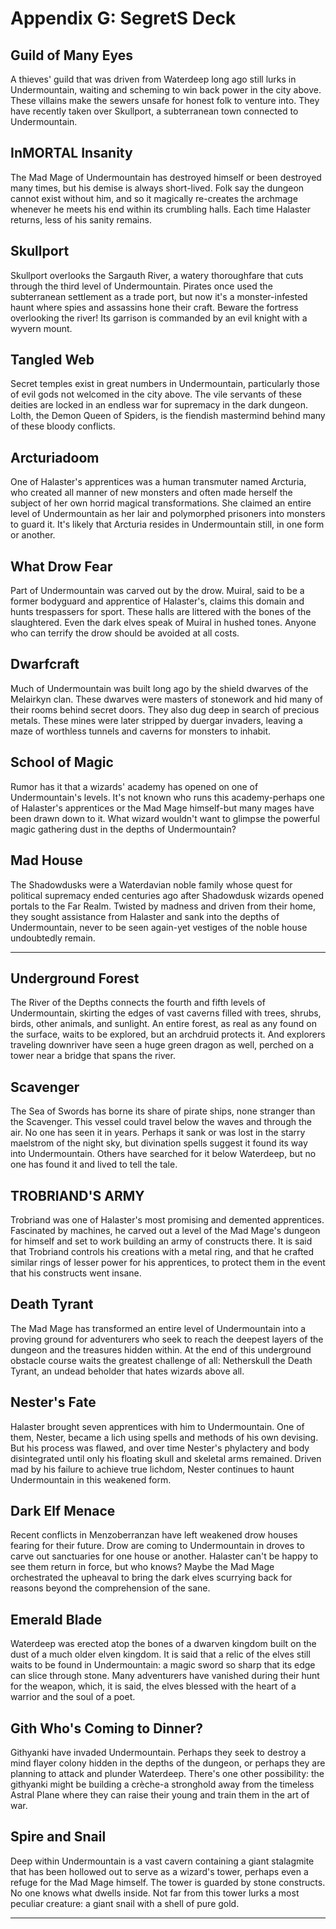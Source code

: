 # Appendix G: SegretS Deck

## Guild of Many Eyes

A thieves' guild that was driven from Waterdeep long ago still lurks in Undermountain, waiting and scheming to win back power in the city above. These villains make the sewers unsafe for honest folk to venture into. They have recently taken over Skullport, a subterranean town connected to Undermountain.

## InMORTAL Insanity

The Mad Mage of Undermountain has destroyed himself or been destroyed many times, but his demise is always short-lived. Folk say the dungeon cannot exist without him, and so it magically re-creates the archmage whenever he meets his end within its crumbling halls. Each time Halaster returns, less of his sanity remains.

## Skullport

Skullport overlooks the Sargauth River, a watery thoroughfare that cuts through the third level of Undermountain. Pirates once used the subterranean settlement as a trade port, but now it's a monster-infested haunt where spies and assassins hone their craft. Beware the fortress overlooking the river! Its garrison is commanded by an evil knight with a wyvern mount.

## Tangled Web

Secret temples exist in great numbers in Undermountain, particularly those of evil gods not welcomed in the city above. The vile servants of these deities are locked in an endless war for supremacy in the dark dungeon. Lolth, the Demon Queen of Spiders, is the fiendish mastermind behind many of these bloody conflicts.

## Arcturiadoom

One of Halaster's apprentices was a human transmuter named Arcturia, who created all manner of new monsters and often made herself the subject of her own horrid magical transformations. She claimed an entire level of Undermountain as her lair and polymorphed prisoners into monsters to guard it. It's likely that Arcturia resides in Undermountain still, in one form or another.

## What Drow Fear

Part of Undermountain was carved out by the drow. Muiral, said to be a former bodyguard and apprentice of Halaster's, claims this domain and hunts trespassers for sport. These halls are littered with the bones of the slaughtered. Even the dark elves speak of Muiral in hushed tones. Anyone who can terrify the drow should be avoided at all costs.

## Dwarfcraft

Much of Undermountain was built long ago by the shield dwarves of the Melairkyn clan. These dwarves were masters of stonework and hid many of their rooms behind secret doors. They also dug deep in search of precious metals. These mines were later stripped by duergar invaders, leaving a maze of worthless tunnels and caverns for monsters to inhabit.

## School of Magic

Rumor has it that a wizards' academy has opened on one of Undermountain's levels. It's not known who runs this academy-perhaps one of Halaster's apprentices or the Mad Mage himself-but many mages have been drawn down to it. What wizard wouldn't want to glimpse the powerful magic gathering dust in the depths of Undermountain?

## Mad House

The Shadowdusks were a Waterdavian noble family whose quest for political supremacy ended centuries ago after Shadowdusk wizards opened portals to the Far Realm. Twisted by madness and driven from their home, they sought assistance from Halaster and sank into the depths of Undermountain, never to be seen again-yet vestiges of the noble house undoubtedly remain.

---

## Underground Forest

The River of the Depths connects the fourth and fifth levels of Undermountain, skirting the edges of vast caverns filled with trees, shrubs, birds, other animals, and sunlight. An entire forest, as real as any found on the surface, waits to be explored, but an archdruid protects it. And explorers traveling downriver have seen a huge green dragon as well, perched on a tower near a bridge that spans the river.

## Scavenger

The Sea of Swords has borne its share of pirate ships, none stranger than the Scavenger. This vessel could travel below the waves and through the air. No one has seen it in years. Perhaps it sank or was lost in the starry maelstrom of the night sky, but divination spells suggest it found its way into Undermountain. Others have searched for it below Waterdeep, but no one has found it and lived to tell the tale.

## TROBRIAND'S ARMY

Trobriand was one of Halaster's most promising and demented apprentices. Fascinated by machines, he carved out a level of the Mad Mage's dungeon for himself and set to work building an army of constructs there. It is said that Trobriand controls his creations with a metal ring, and that he crafted similar rings of lesser power for his apprentices, to protect them in the event that his constructs went insane.

## Death Tyrant

The Mad Mage has transformed an entire level of Undermountain into a proving ground for adventurers who seek to reach the deepest layers of the dungeon and the treasures hidden within. At the end of this underground obstacle course waits the greatest challenge of all: Netherskull the Death Tyrant, an undead beholder that hates wizards above all.

## Nester's Fate

Halaster brought seven apprentices with him to Undermountain. One of them, Nester, became a lich using spells and methods of his own devising. But his process was flawed, and over time Nester's phylactery and body disintegrated until only his floating skull and skeletal arms remained. Driven mad by his failure to achieve true lichdom, Nester continues to haunt Undermountain in this weakened form.

## Dark Elf Menace

Recent conflicts in Menzoberranzan have left weakened drow houses fearing for their future. Drow are coming to Undermountain in droves to carve out sanctuaries for one house or another. Halaster can't be happy to see them return in force, but who knows? Maybe the Mad Mage orchestrated the upheaval to bring the dark elves scurrying back for reasons beyond the comprehension of the sane.

## Emerald Blade

Waterdeep was erected atop the bones of a dwarven kingdom built on the dust of a much older elven kingdom. It is said that a relic of the elves still waits to be found in Undermountain: a magic sword so sharp that its edge can slice through stone. Many adventurers have vanished during their hunt for the weapon, which, it is said, the elves blessed with the heart of a warrior and the soul of a poet.

## Gith Who's Coming to Dinner?

Githyanki have invaded Undermountain. Perhaps they seek to destroy a mind flayer colony hidden in the depths of the dungeon, or perhaps they are planning to attack and plunder Waterdeep. There's one other possibility: the githyanki might be building a crèche-a stronghold away from the timeless Astral Plane where they can raise their young and train them in the art of war.

## Spire and Snail

Deep within Undermountain is a vast cavern containing a giant stalagmite that has been hollowed out to serve as a wizard's tower, perhaps even a refuge for the Mad Mage himself. The tower is guarded by stone constructs. No one knows what dwells inside. Not far from this tower lurks a most peculiar creature: a giant snail with a shell of pure gold.

---